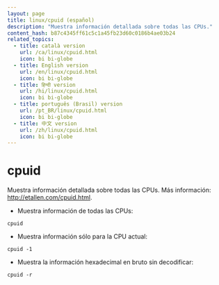 ```yaml
---
layout: page
title: linux/cpuid (español)
description: "Muestra información detallada sobre todas las CPUs."
content_hash: b87c4345ff61c5c1a45fb23d60c0186b4ae03b24
related_topics:
  - title: català version
    url: /ca/linux/cpuid.html
    icon: bi bi-globe
  - title: English version
    url: /en/linux/cpuid.html
    icon: bi bi-globe
  - title: हिन्दी version
    url: /hi/linux/cpuid.html
    icon: bi bi-globe
  - title: português (Brasil) version
    url: /pt_BR/linux/cpuid.html
    icon: bi bi-globe
  - title: 中文 version
    url: /zh/linux/cpuid.html
    icon: bi bi-globe
---
```

# cpuid

Muestra información detallada sobre todas las CPUs.
Más información: <http://etallen.com/cpuid.html>.

- Muestra información de todas las CPUs:

`cpuid`

- Muestra información sólo para la CPU actual:

`cpuid -1`

- Muestra la información hexadecimal en bruto sin decodificar:

`cpuid -r`
